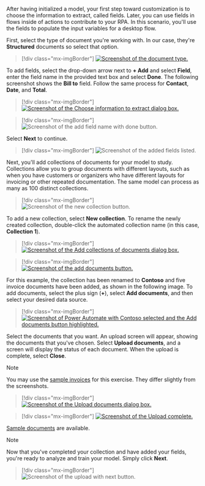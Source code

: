 After having initialized a model, your first step toward customization is to choose the information to extract, called fields. Later, you can use fields in flows inside of actions to contribute to your RPA. In this scenario, you'll use the fields to populate the input variables for a desktop flow.

First, select the type of document you're working with. In our case, they're **Structured** documents so select that option.

> [!div class="mx-imgBorder"]
> [![Screenshot of the document type.](../media/document-type.png)](../media/document-type.png#lightbox)

To add fields, select the drop-down arrow next to **+ Add** and select **Field**, enter the field name in the provided text box and select **Done**. The following screenshot shows the **Bill to** field. Follow the same process for **Contact**, **Date**, and **Total**.

> [!div class="mx-imgBorder"]
> [![Screenshot of the Choose information to extract dialog box.](../media/4-add-fields.png)](../media/4-add-fields.png#lightbox)

> [!div class="mx-imgBorder"]
> ![Screenshot of the add field name with done button.](../media/field-done.png)

Select **Next** to continue.

> [!div class="mx-imgBorder"]
> ![Screenshot of the added fields listed.](../media/fields-added.png)

Next, you'll add collections of documents for your model to study. Collections allow you to group documents with different layouts, such as when you have customers or organizers who have different layouts for invoicing or other repeated documentation. The same model can process as many as 100 distinct collections. 

> [!div class="mx-imgBorder"]
> ![Screenshot of the new collection button.](../media/new-collection.png)

To add a new collection, select **New collection**. To rename the newly created collection, double-click the automated collection name (in this case, **Collection 1**).

> [!div class="mx-imgBorder"]
> [![Screenshot of the Add collections of documents dialog box.](../media/5-new-collection.png)](../media/5-new-collection.png#lightbox)

> [!div class="mx-imgBorder"]
> [![Screenshot of the add documents button.](../media/add-documents.png)](../media/add-documents.png#lightbox)

For this example, the collection has been renamed to **Contoso** and five invoice documents have been added, as shown in the following image. To add documents, select the plus sign (**+**), select **Add documents**, and then select your desired data source.

> [!div class="mx-imgBorder"]
> [![Screenshot of Power Automate with Contoso selected and the Add documents button highlighted.](../media/6-select-data-source.png)](../media/6-select-data-source.png#lightbox)

Select the documents that you want. An upload screen will appear, showing the documents that you've chosen. Select **Upload documents**, and a screen will display the status of each document. When the upload is complete, select **Close**.

> [!NOTE]
> You may use the [sample invoices](https://github.com/MicrosoftDocs/mslearn-developer-tools-power-platform/raw/master/power-automate-desktop/SampleInvoices.zip) for this exercise. They differ slightly from the screenshots.

> [!div class="mx-imgBorder"]
> [![Screenshot of the Upload documents dialog box.](../media/upload-documents.png)](../media/upload-documents.png#lightbox)

> [!div class="mx-imgBorder"]
> [![Screenshot of the Upload complete.](../media/7-upload-complete.png)](../media/7-upload-complete.png#lightbox)

[Sample documents](/ai-builder/form-processing-sample-data/?azure-portal=true) are available.

> [!NOTE]
> Now that you've completed your collection and have added your fields, you're ready to analyze and train your model. Simply click **Next**.

> [!div class="mx-imgBorder"]
> ![Screenshot of the upload with next button.](../media/upload-next.png)
